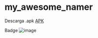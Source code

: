 # my_awesome_namer

Descarga .apk 
[APK](apk)

Badge
![image](https://github.com/brittanypallasco2003/my_awesome_namer/assets/117743650/10c3063a-95ec-4f8a-b0ae-f0f8b3ff72f1)


